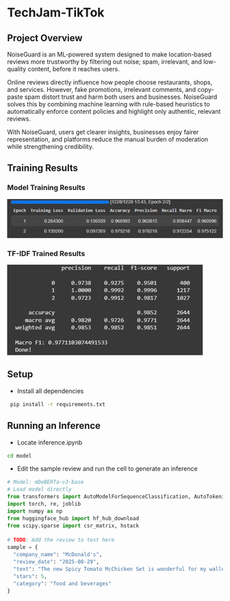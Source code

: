 # TechJam-TikTok

## Project Overview

NoiseGuard is an ML-powered system designed to make location-based reviews more trustworthy by filtering out noise; spam, irrelevant, and low-quality content, before it reaches users.

Online reviews directly influence how people choose restaurants, shops, and services. However, fake promotions, irrelevant comments, and copy-paste spam distort trust and harm both users and businesses. NoiseGuard solves this by combining machine learning with rule-based heuristics to automatically enforce content policies and highlight only authentic, relevant reviews.

With NoiseGuard, users get clearer insights, businesses enjoy fairer representation, and platforms reduce the manual burden of moderation while strengthening credibility.

## Training Results
### Model Training Results
![alt_text](https://github.com/tongkiankiat/TechJam-TikTok/blob/main/images/model-trained-results.jpeg)

### TF-IDF Trained Results
![alt_text](https://github.com/tongkiankiat/TechJam-TikTok/blob/main/images/tf-idf-results.png)

## Setup
- Install all dependencies
```bash
 pip install -r requirements.txt
```

## Running an Inference
- Locate inference.ipynb  
```bash
cd model
```
- Edit the sample review and run the cell to generate an inference
```python
# Model: mDeBERTa-v3-base
# Load model directly
from transformers import AutoModelForSequenceClassification, AutoTokenizer
import torch, re, joblib
import numpy as np
from huggingface_hub import hf_hub_download
from scipy.sparse import csr_matrix, hstack

# TODO: Add the review to test here
sample = {
  "company_name": "McDonald's",
  "review_date": "2025-08-29",
  "text": "The new Spicy Tomato McChicken Set is wonderful for my wallet. The potato pops also go really well with it.",
  "stars": 5,
  "category": "food and beverages"
}
```
